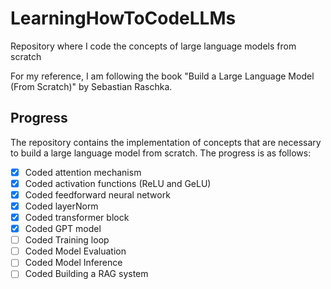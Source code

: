 # LearningHowToCodeLLMs
Repository where I code the concepts of large language models from scratch

For my reference, I am following the book "Build a Large Language Model (From Scratch)" by Sebastian Raschka.

## Progress

The repository contains the implementation of concepts that are necessary to build a large language model from scratch. The progress is as follows:
- [x] Coded attention mechanism
- [x] Coded activation functions (ReLU and GeLU)
- [x] Coded feedforward neural network
- [x] Coded layerNorm
- [x] Coded transformer block
- [x] Coded GPT model
- [ ] Coded Training loop
- [ ] Coded Model Evaluation
- [ ] Coded Model Inference
- [ ] Coded Building a RAG system